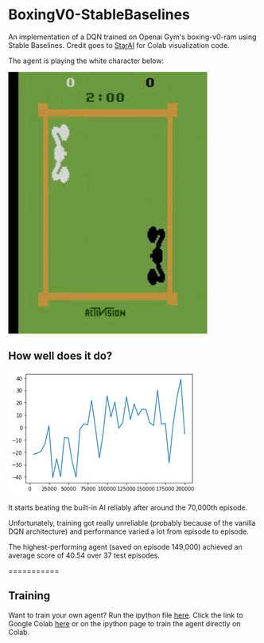 # BoxingV0-StableBaselines
An implementation of a DQN trained on Openai Gym's boxing-v0-ram using Stable Baselines. Credit goes to [StarAI](https://www.starai.io/course/) for Colab visualization code.

The agent is playing the white character below:

<img src = "https://github.com/wz-ml/BoxingV0-StableBaselines/blob/master/visualization.gif" alt = "An agent trained for 200,000 episodes beats the built-in AI handily." width = "400">

## How well does it do?

![](https://github.com/wz-ml/BoxingV0-StableBaselines/blob/master/training_rewards.png?raw=true)

It starts beating the built-in AI reliably after around the 70,000th episode.

Unfortunately, training got really unreliable (probably because of the vanilla DQN architecture) and performance varied a lot from episode to episode.

The highest-performing agent (saved on episode 149,000) achieved an average score of 40.54 over 37 test episodes.

===========
## Training
Want to train your own agent?
Run the ipython file [here](https://github.com/wz-ml/BoxingV0-StableBaselines/blob/master/Stable_Boxing.ipynb). Click the link to Google Colab [here](https://camo.githubusercontent.com/52feade06f2fecbf006889a904d221e6a730c194/68747470733a2f2f636f6c61622e72657365617263682e676f6f676c652e636f6d2f6173736574732f636f6c61622d62616467652e737667) or on the ipython page to train the agent directly on Colab.

